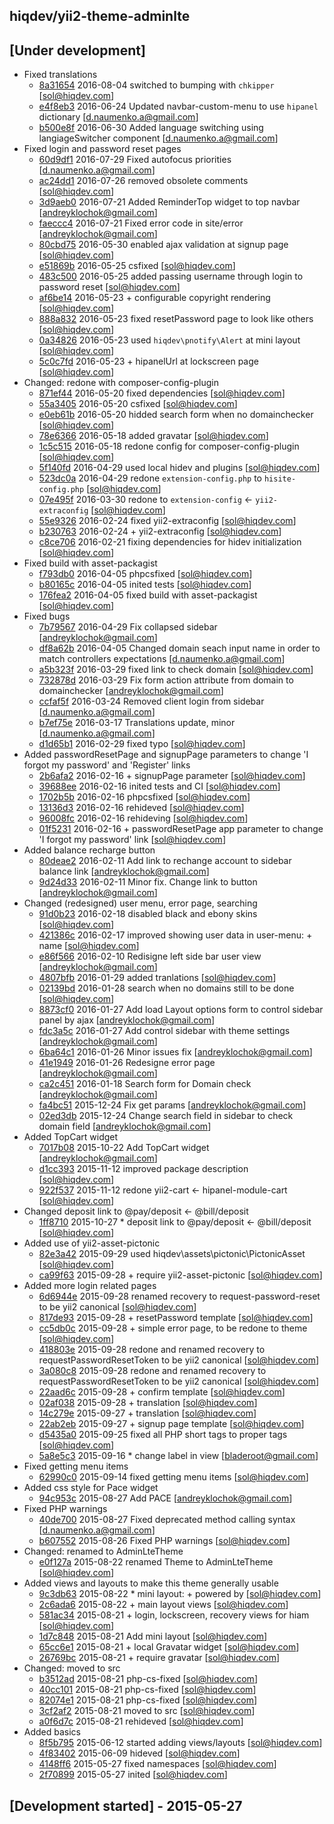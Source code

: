 hiqdev/yii2-theme-adminlte
--------------------------

## [Under development]

- Fixed translations
    - [8a31654] 2016-08-04 switched to bumping with `chkipper` [sol@hiqdev.com]
    - [e4f8eb3] 2016-06-24 Updated navbar-custom-menu to use `hipanel` dictionary [d.naumenko.a@gmail.com]
    - [b500e8f] 2016-06-30 Added language switching using langiageSwitcher component [d.naumenko.a@gmail.com]
- Fixed login and password reset pages
    - [60d9df1] 2016-07-29 Fixed autofocus priorities [d.naumenko.a@gmail.com]
    - [ac24dd1] 2016-07-26 removed obsolete comments [sol@hiqdev.com]
    - [3d9aeb0] 2016-07-21 Added ReminderTop widget to top navbar [andreyklochok@gmail.com]
    - [faeccc4] 2016-07-21 Fixed error code in site/error [andreyklochok@gmail.com]
    - [80cbd75] 2016-05-30 enabled ajax validation at signup page [sol@hiqdev.com]
    - [e51869b] 2016-05-25 csfixed [sol@hiqdev.com]
    - [483c500] 2016-05-25 added passing username through login to password reset [sol@hiqdev.com]
    - [af6be14] 2016-05-23 + configurable copyright rendering [sol@hiqdev.com]
    - [888a832] 2016-05-23 fixed resetPassword page to look like others [sol@hiqdev.com]
    - [0a34826] 2016-05-23 used `hiqdev\pnotify\Alert` at mini layout [sol@hiqdev.com]
    - [5c0c7fd] 2016-05-23 + hipanelUrl at lockscreen page [sol@hiqdev.com]
- Changed: redone with composer-config-plugin
    - [871ef44] 2016-05-20 fixed dependencies [sol@hiqdev.com]
    - [55a3405] 2016-05-20 csfixed [sol@hiqdev.com]
    - [e0eb61b] 2016-05-20 hidded search form when no domainchecker [sol@hiqdev.com]
    - [78e6366] 2016-05-18 added gravatar [sol@hiqdev.com]
    - [1c5c515] 2016-05-18 redone config for composer-config-plugin [sol@hiqdev.com]
    - [5f140fd] 2016-04-29 used local hidev and plugins [sol@hiqdev.com]
    - [523dc0a] 2016-04-29 redone `extension-config.php` to `hisite-config.php` [sol@hiqdev.com]
    - [07e495f] 2016-03-30 redone to `extension-config` <- `yii2-extraconfig` [sol@hiqdev.com]
    - [55e9326] 2016-02-24 fixed yii2-extraconfig [sol@hiqdev.com]
    - [b230763] 2016-02-24 + yii2-extraconfig [sol@hiqdev.com]
    - [c8ce706] 2016-02-21 fixing dependencies for hidev initialization [sol@hiqdev.com]
- Fixed build with asset-packagist
    - [f793db0] 2016-04-05 phpcsfixed [sol@hiqdev.com]
    - [b80165c] 2016-04-05 inited tests [sol@hiqdev.com]
    - [176fea2] 2016-04-05 fixed build with asset-packagist [sol@hiqdev.com]
- Fixed bugs
    - [7b79567] 2016-04-29 Fix collapsed sidebar [andreyklochok@gmail.com]
    - [df8a62b] 2016-04-05 Changed domain seach input name in order to match controllers expectations [d.naumenko.a@gmail.com]
    - [a5b323f] 2016-03-29 fixed link to check domain [sol@hiqdev.com]
    - [732878d] 2016-03-29 Fix form action attribute from domain to domainchecker [andreyklochok@gmail.com]
    - [ccfaf5f] 2016-03-24 Removed client login from sidebar [d.naumenko.a@gmail.com]
    - [b7ef75e] 2016-03-17 Translations update, minor [d.naumenko.a@gmail.com]
    - [d1d65b1] 2016-02-29 fixed typo [sol@hiqdev.com]
- Added passwordResetPage and signupPage parameters to change 'I forgot my password' and 'Register' links
    - [2b6afa2] 2016-02-16 + signupPage parameter [sol@hiqdev.com]
    - [39688ee] 2016-02-16 inited tests and CI [sol@hiqdev.com]
    - [1702b5b] 2016-02-16 phpcsfixed [sol@hiqdev.com]
    - [13136d3] 2016-02-16 rehideved [sol@hiqdev.com]
    - [96008fc] 2016-02-16 rehideving [sol@hiqdev.com]
    - [01f5231] 2016-02-16 + passwordResetPage app parameter to change 'I forgot my password' link [sol@hiqdev.com]
- Added balance recharge button
    - [80deae2] 2016-02-11 Add link to rechange account to sidebar balance link [andreyklochok@gmail.com]
    - [9d24d33] 2016-02-11 Minor fix. Change link to button [andreyklochok@gmail.com]
- Changed (redesigned) user menu, error page, searching
    - [91d0b23] 2016-02-18 disabled black and ebony skins [sol@hiqdev.com]
    - [421386c] 2016-02-17 improved showing user data in user-menu: + name [sol@hiqdev.com]
    - [e86f566] 2016-02-10 Redisigne left side bar user view [andreyklochok@gmail.com]
    - [4807bfb] 2016-01-29 added tranlations [sol@hiqdev.com]
    - [02139bd] 2016-01-28 search when no domains still to be done [sol@hiqdev.com]
    - [8873cf0] 2016-01-27 Add load Layout options form to control sidebar panel by ajax [andreyklochok@gmail.com]
    - [fdc3a5c] 2016-01-27 Add control sidebar with theme settings [andreyklochok@gmail.com]
    - [6ba64c1] 2016-01-26 Minor issues fix [andreyklochok@gmail.com]
    - [41e1949] 2016-01-26 Redesigne error page [andreyklochok@gmail.com]
    - [ca2c451] 2016-01-18 Search form for Domain check [andreyklochok@gmail.com]
    - [fa4bc51] 2015-12-24 Fix get params [andreyklochok@gmail.com]
    - [02ed3db] 2015-12-24 Change search field in sidebar to check domain field [andreyklochok@gmail.com]
- Added TopCart widget
    - [7017b08] 2015-10-22 Add TopCart widget [andreyklochok@gmail.com]
    - [d1cc393] 2015-11-12 improved package description [sol@hiqdev.com]
    - [922f537] 2015-11-12 redone yii2-cart <- hipanel-module-cart [sol@hiqdev.com]
- Changed deposit link to @pay/deposit <- @bill/deposit
    - [1ff8710] 2015-10-27 * deposit link to @pay/deposit <- @bill/deposit [sol@hiqdev.com]
- Added use of yii2-asset-pictonic
    - [82e3a42] 2015-09-29 used hiqdev\assets\pictonic\PictonicAsset [sol@hiqdev.com]
    - [ca99f63] 2015-09-28 + require yii2-asset-pictonic [sol@hiqdev.com]
- Added more login related pages
    - [6d6944e] 2015-09-28 renamed recovery to request-password-reset to be yii2 canonical [sol@hiqdev.com]
    - [817de93] 2015-09-28 + resetPassword template [sol@hiqdev.com]
    - [cc5db0c] 2015-09-28 + simple error page, to be redone to theme [sol@hiqdev.com]
    - [418803e] 2015-09-28 redone and renamed recovery to requestPasswordResetToken to be yii2 canonical [sol@hiqdev.com]
    - [3a080c8] 2015-09-28 redone and renamed recovery to requestPasswordResetToken to be yii2 canonical [sol@hiqdev.com]
    - [22aad6c] 2015-09-28 + confirm template [sol@hiqdev.com]
    - [02af038] 2015-09-28 + translation [sol@hiqdev.com]
    - [14c279e] 2015-09-27 + translation [sol@hiqdev.com]
    - [22ab2eb] 2015-09-27 + signup page template [sol@hiqdev.com]
    - [d5435a0] 2015-09-25 fixed all PHP short tags to proper tags [sol@hiqdev.com]
    - [5a8e5c3] 2015-09-16 * change label in view [bladeroot@gmail.com]
- Fixed getting menu items
    - [62990c0] 2015-09-14 fixed getting menu items [sol@hiqdev.com]
- Added css style for Pace widget
    - [94c953c] 2015-08-27 Add PACE [andreyklochok@gmail.com]
- Fixed PHP warnings
    - [40de700] 2015-08-27 Fixed deprecated method calling syntax [d.naumenko.a@gmail.com]
    - [b607552] 2015-08-26 Fixed PHP warnings [sol@hiqdev.com]
- Changed: renamed to AdminLteTheme
    - [e0f127a] 2015-08-22 renamed Theme to AdminLteTheme [sol@hiqdev.com]
- Added views and layouts to make this theme generally usable
    - [9c3db63] 2015-08-22 * mini layout: + powered by [sol@hiqdev.com]
    - [2c6ada6] 2015-08-22 + main layout views [sol@hiqdev.com]
    - [581ac34] 2015-08-21 + login, lockscreen, recovery views for hiam [sol@hiqdev.com]
    - [1d7c848] 2015-08-21 Add mini layout [sol@hiqdev.com]
    - [65cc6e1] 2015-08-21 + local Gravatar widget [sol@hiqdev.com]
    - [26769bc] 2015-08-21 + require gravatar [sol@hiqdev.com]
- Changed: moved to src
    - [b3512ad] 2015-08-21 php-cs-fixed [sol@hiqdev.com]
    - [40cc101] 2015-08-21 php-cs-fixed [sol@hiqdev.com]
    - [82074e1] 2015-08-21 php-cs-fixed [sol@hiqdev.com]
    - [3cf2af2] 2015-08-21 moved to src [sol@hiqdev.com]
    - [a0f6d7c] 2015-08-21 rehideved [sol@hiqdev.com]
- Added basics
    - [8f5b795] 2015-06-12 started adding views/layouts [sol@hiqdev.com]
    - [4f83402] 2015-06-09 hideved [sol@hiqdev.com]
    - [4148ff6] 2015-05-27 fixed namespaces [sol@hiqdev.com]
    - [2f70899] 2015-05-27 inited [sol@hiqdev.com]

## [Development started] - 2015-05-27

[e51869b]: https://github.com/hiqdev/yii2-theme-adminlte/commit/e51869b
[483c500]: https://github.com/hiqdev/yii2-theme-adminlte/commit/483c500
[af6be14]: https://github.com/hiqdev/yii2-theme-adminlte/commit/af6be14
[888a832]: https://github.com/hiqdev/yii2-theme-adminlte/commit/888a832
[0a34826]: https://github.com/hiqdev/yii2-theme-adminlte/commit/0a34826
[5c0c7fd]: https://github.com/hiqdev/yii2-theme-adminlte/commit/5c0c7fd
[871ef44]: https://github.com/hiqdev/yii2-theme-adminlte/commit/871ef44
[55a3405]: https://github.com/hiqdev/yii2-theme-adminlte/commit/55a3405
[e0eb61b]: https://github.com/hiqdev/yii2-theme-adminlte/commit/e0eb61b
[78e6366]: https://github.com/hiqdev/yii2-theme-adminlte/commit/78e6366
[1c5c515]: https://github.com/hiqdev/yii2-theme-adminlte/commit/1c5c515
[5f140fd]: https://github.com/hiqdev/yii2-theme-adminlte/commit/5f140fd
[523dc0a]: https://github.com/hiqdev/yii2-theme-adminlte/commit/523dc0a
[07e495f]: https://github.com/hiqdev/yii2-theme-adminlte/commit/07e495f
[55e9326]: https://github.com/hiqdev/yii2-theme-adminlte/commit/55e9326
[b230763]: https://github.com/hiqdev/yii2-theme-adminlte/commit/b230763
[c8ce706]: https://github.com/hiqdev/yii2-theme-adminlte/commit/c8ce706
[f793db0]: https://github.com/hiqdev/yii2-theme-adminlte/commit/f793db0
[b80165c]: https://github.com/hiqdev/yii2-theme-adminlte/commit/b80165c
[176fea2]: https://github.com/hiqdev/yii2-theme-adminlte/commit/176fea2
[7b79567]: https://github.com/hiqdev/yii2-theme-adminlte/commit/7b79567
[df8a62b]: https://github.com/hiqdev/yii2-theme-adminlte/commit/df8a62b
[a5b323f]: https://github.com/hiqdev/yii2-theme-adminlte/commit/a5b323f
[732878d]: https://github.com/hiqdev/yii2-theme-adminlte/commit/732878d
[ccfaf5f]: https://github.com/hiqdev/yii2-theme-adminlte/commit/ccfaf5f
[b7ef75e]: https://github.com/hiqdev/yii2-theme-adminlte/commit/b7ef75e
[d1d65b1]: https://github.com/hiqdev/yii2-theme-adminlte/commit/d1d65b1
[2b6afa2]: https://github.com/hiqdev/yii2-theme-adminlte/commit/2b6afa2
[39688ee]: https://github.com/hiqdev/yii2-theme-adminlte/commit/39688ee
[1702b5b]: https://github.com/hiqdev/yii2-theme-adminlte/commit/1702b5b
[13136d3]: https://github.com/hiqdev/yii2-theme-adminlte/commit/13136d3
[96008fc]: https://github.com/hiqdev/yii2-theme-adminlte/commit/96008fc
[01f5231]: https://github.com/hiqdev/yii2-theme-adminlte/commit/01f5231
[80deae2]: https://github.com/hiqdev/yii2-theme-adminlte/commit/80deae2
[9d24d33]: https://github.com/hiqdev/yii2-theme-adminlte/commit/9d24d33
[91d0b23]: https://github.com/hiqdev/yii2-theme-adminlte/commit/91d0b23
[421386c]: https://github.com/hiqdev/yii2-theme-adminlte/commit/421386c
[e86f566]: https://github.com/hiqdev/yii2-theme-adminlte/commit/e86f566
[4807bfb]: https://github.com/hiqdev/yii2-theme-adminlte/commit/4807bfb
[02139bd]: https://github.com/hiqdev/yii2-theme-adminlte/commit/02139bd
[8873cf0]: https://github.com/hiqdev/yii2-theme-adminlte/commit/8873cf0
[fdc3a5c]: https://github.com/hiqdev/yii2-theme-adminlte/commit/fdc3a5c
[6ba64c1]: https://github.com/hiqdev/yii2-theme-adminlte/commit/6ba64c1
[41e1949]: https://github.com/hiqdev/yii2-theme-adminlte/commit/41e1949
[ca2c451]: https://github.com/hiqdev/yii2-theme-adminlte/commit/ca2c451
[fa4bc51]: https://github.com/hiqdev/yii2-theme-adminlte/commit/fa4bc51
[02ed3db]: https://github.com/hiqdev/yii2-theme-adminlte/commit/02ed3db
[7017b08]: https://github.com/hiqdev/yii2-theme-adminlte/commit/7017b08
[d1cc393]: https://github.com/hiqdev/yii2-theme-adminlte/commit/d1cc393
[922f537]: https://github.com/hiqdev/yii2-theme-adminlte/commit/922f537
[1ff8710]: https://github.com/hiqdev/yii2-theme-adminlte/commit/1ff8710
[82e3a42]: https://github.com/hiqdev/yii2-theme-adminlte/commit/82e3a42
[ca99f63]: https://github.com/hiqdev/yii2-theme-adminlte/commit/ca99f63
[6d6944e]: https://github.com/hiqdev/yii2-theme-adminlte/commit/6d6944e
[817de93]: https://github.com/hiqdev/yii2-theme-adminlte/commit/817de93
[cc5db0c]: https://github.com/hiqdev/yii2-theme-adminlte/commit/cc5db0c
[418803e]: https://github.com/hiqdev/yii2-theme-adminlte/commit/418803e
[3a080c8]: https://github.com/hiqdev/yii2-theme-adminlte/commit/3a080c8
[22aad6c]: https://github.com/hiqdev/yii2-theme-adminlte/commit/22aad6c
[02af038]: https://github.com/hiqdev/yii2-theme-adminlte/commit/02af038
[14c279e]: https://github.com/hiqdev/yii2-theme-adminlte/commit/14c279e
[22ab2eb]: https://github.com/hiqdev/yii2-theme-adminlte/commit/22ab2eb
[d5435a0]: https://github.com/hiqdev/yii2-theme-adminlte/commit/d5435a0
[5a8e5c3]: https://github.com/hiqdev/yii2-theme-adminlte/commit/5a8e5c3
[62990c0]: https://github.com/hiqdev/yii2-theme-adminlte/commit/62990c0
[94c953c]: https://github.com/hiqdev/yii2-theme-adminlte/commit/94c953c
[40de700]: https://github.com/hiqdev/yii2-theme-adminlte/commit/40de700
[b607552]: https://github.com/hiqdev/yii2-theme-adminlte/commit/b607552
[e0f127a]: https://github.com/hiqdev/yii2-theme-adminlte/commit/e0f127a
[9c3db63]: https://github.com/hiqdev/yii2-theme-adminlte/commit/9c3db63
[2c6ada6]: https://github.com/hiqdev/yii2-theme-adminlte/commit/2c6ada6
[581ac34]: https://github.com/hiqdev/yii2-theme-adminlte/commit/581ac34
[1d7c848]: https://github.com/hiqdev/yii2-theme-adminlte/commit/1d7c848
[65cc6e1]: https://github.com/hiqdev/yii2-theme-adminlte/commit/65cc6e1
[26769bc]: https://github.com/hiqdev/yii2-theme-adminlte/commit/26769bc
[b3512ad]: https://github.com/hiqdev/yii2-theme-adminlte/commit/b3512ad
[40cc101]: https://github.com/hiqdev/yii2-theme-adminlte/commit/40cc101
[82074e1]: https://github.com/hiqdev/yii2-theme-adminlte/commit/82074e1
[3cf2af2]: https://github.com/hiqdev/yii2-theme-adminlte/commit/3cf2af2
[a0f6d7c]: https://github.com/hiqdev/yii2-theme-adminlte/commit/a0f6d7c
[8f5b795]: https://github.com/hiqdev/yii2-theme-adminlte/commit/8f5b795
[4f83402]: https://github.com/hiqdev/yii2-theme-adminlte/commit/4f83402
[4148ff6]: https://github.com/hiqdev/yii2-theme-adminlte/commit/4148ff6
[2f70899]: https://github.com/hiqdev/yii2-theme-adminlte/commit/2f70899
[60d9df1]: https://github.com/hiqdev/yii2-theme-adminlte/commit/60d9df1
[ac24dd1]: https://github.com/hiqdev/yii2-theme-adminlte/commit/ac24dd1
[3d9aeb0]: https://github.com/hiqdev/yii2-theme-adminlte/commit/3d9aeb0
[faeccc4]: https://github.com/hiqdev/yii2-theme-adminlte/commit/faeccc4
[b500e8f]: https://github.com/hiqdev/yii2-theme-adminlte/commit/b500e8f
[e4f8eb3]: https://github.com/hiqdev/yii2-theme-adminlte/commit/e4f8eb3
[80cbd75]: https://github.com/hiqdev/yii2-theme-adminlte/commit/80cbd75
[8a31654]: https://github.com/hiqdev/yii2-theme-adminlte/commit/8a31654
